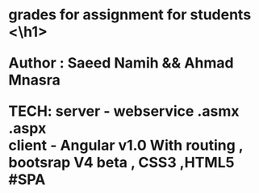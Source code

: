<h1> grades for assignment for students <\h1>

Author : Saeed Namih && Ahmad Mnasra 

TECH:
        server - webservice .asmx .aspx  
        client - Angular v1.0 With routing , bootsrap V4 beta , CSS3 ,HTML5 
		#SPA

